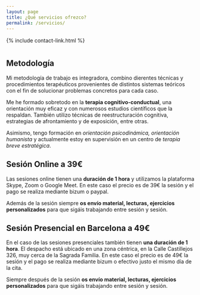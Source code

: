 ```yaml
---
layout: page
title: ¿Qué servicios ofrezco? 
permalink: /servicios/
---
```


<div style="margin-top: 16px; margin-bottom: 40px;">
    {% include contact-link.html %}
</div>

## Metodología 

Mi metodología de trabajo es integradora, combino dierentes técnicas y procedimientos terapéuticos provenientes de distintos sistemas teóricos con el fin de solucionar problemas concretos para cada caso. 

Me he formado sobretodo en la **terapia cognitivo-conductual**, una orientación muy eficaz y con numerosos estudios científicos que la respaldan. También utilizo técnicas de reestructuración cognitiva, estrategias de afrontamiento y de exposición, entre otras. 

Asimismo, tengo formación en *orientación psicodinámica, orientación humanista* y actualmente estoy en supervisión en un centro de *terapia breve estratégica*. 


## Sesión Online a 39€

Las sesiones online tienen una **duración de 1 hora** y utilizamos la plataforma Skype, Zoom o Google Meet. En este caso el precio es de 39€ la sesión y el pago se realiza mediante bizum o paypal. 

Además de la sesión siempre **os envío material, lecturas, ejercicios personalizados** para que sigáis trabajando entre sesión y sesión.

<!-- 
![Terapia Online]({{site.baseurl}}/images/sesiononline.jpg)
*Terapia Online*
-->

## Sesión Presencial en Barcelona a 49€

 En el caso de las sesiones presenciales también tienen **una duración de 1 hora**. El despacho está ubicado en una zona céntrica, en la Calle Castillejos 326, muy cerca de la Sagrada Familia. En este caso el precio es de 49€ la sesión y el pago se realiza mediante bizum o efectivo justo el mismo día de la cita. 
 
 Siempre después de la sesión **os envío material, lecturas, ejercicios personalizados** para que sigáis trabajando entre sesión y sesión.
